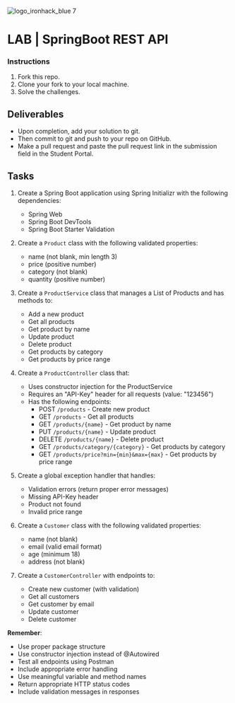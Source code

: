 ![logo_ironhack_blue 7](https://user-images.githubusercontent.com/23629340/40541063-a07a0a8a-601a-11e8-91b5-2f13e4e6b441.png)

# LAB | SpringBoot REST API

### Instructions

1. Fork this repo.
2. Clone your fork to your local machine.
3. Solve the challenges.

  
## Deliverables

- Upon completion, add your solution to git.
- Then commit to git and push to your repo on GitHub.
- Make a pull request and paste the pull request link in the submission field in the Student Portal.

## Tasks

1. Create a Spring Boot application using Spring Initializr with the following dependencies:
   - Spring Web
   - Spring Boot DevTools
   - Spring Boot Starter Validation

2. Create a `Product` class with the following validated properties:
   - name (not blank, min length 3)
   - price (positive number)
   - category (not blank)
   - quantity (positive number)

3. Create a `ProductService` class that manages a List of Products and has methods to:
   - Add a new product
   - Get all products
   - Get product by name
   - Update product
   - Delete product
   - Get products by category
   - Get products by price range

4. Create a `ProductController` class that:
   - Uses constructor injection for the ProductService
   - Requires an "API-Key" header for all requests (value: "123456")
   - Has the following endpoints:
     * POST `/products` - Create new product
     * GET `/products` - Get all products
     * GET `/products/{name}` - Get product by name
     * PUT `/products/{name}` - Update product
     * DELETE `/products/{name}` - Delete product
     * GET `/products/category/{category}` - Get products by category
     * GET `/products/price?min={min}&max={max}` - Get products by price range

5. Create a global exception handler that handles:
   - Validation errors (return proper error messages)
   - Missing API-Key header
   - Product not found
   - Invalid price range

6. Create a `Customer` class with the following validated properties:
   - name (not blank)
   - email (valid email format)
   - age (minimum 18)
   - address (not blank)

7. Create a `CustomerController` with endpoints to:
   - Create new customer (with validation)
   - Get all customers
   - Get customer by email
   - Update customer
   - Delete customer

**Remember**:
- Use proper package structure
- Use constructor injection instead of @Autowired
- Test all endpoints using Postman
- Include appropriate error handling
- Use meaningful variable and method names
- Return appropriate HTTP status codes
- Include validation messages in responses
